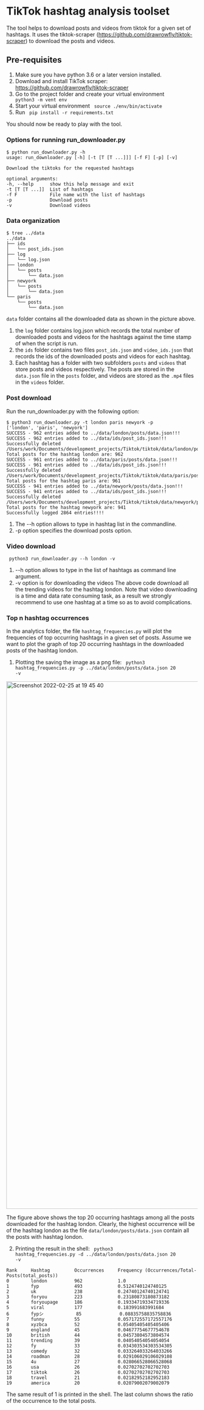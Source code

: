 # TikTok hashtag analysis toolset 
The tool helps to download posts and videos from tiktok for a given set of hashtags. It uses the tiktok-scraper (https://github.com/drawrowfly/tiktok-scraper) to download the posts and videos.

## Pre-requisites
1. Make sure you have python 3.6 or a later version installed.
2. Download and install TikTok scraper: https://github.com/drawrowfly/tiktok-scraper 
3. Go to the project folder and create your virtual environment <code> python3 -m vent env </code>
4. Start your virtual environment <code> source ./env/bin/activate </code>
5. Run <code> pip install -r requirements.txt </code>

You should now be ready to play with the tool.



### Options for running run_downloader.py

```
$ python run_downloader.py -h
usage: run_downloader.py [-h] [-t [T [T ...]]] [-f F] [-p] [-v]

Download the tiktoks for the requested hashtags

optional arguments:
-h, --help      show this help message and exit
-t [T [T ...]]  List of hashtags
-f F            File name with the list of hashtags
-p              Download posts
-v              Download videos
```



### Data organization

```
$ tree ../data
../data
├── ids
│   └── post_ids.json
├── log
│   └── log.json
├── london
│   └── posts
│       └── data.json
├── newyork
│   └── posts
│       └── data.json
└── paris
    └── posts
        └── data.json
```

<code>data</code> folder contains all the downloaded data as shown in the picture above. 
1. the <code>log</code> folder contains log.json which records the total number of downloaded posts and videos for the hashtags against the time stamp of when the script is run.
2. the <code>ids</code> folder contains two files <code>post_ids.json</code> and <code>video_ids.json</code> that records the ids of the downloaded posts and videos for each hashtag.
3. Each hashtag has a folder with two subfolders <code>posts</code> and <code>videos</code> that store posts and videos respectively. The posts are stored in the <code>data.json</code> file in the <code>posts</code> folder, and videos are stored as the <code>.mp4</code> files in the <code>videos</code> folder.



### Post download 
Run the run_downloader.py with the following option:
```
$ python3 run_downloader.py -t london paris newyork -p
['london', 'paris', 'newyork']
SUCCESS - 962 entries added to ../data/london/posts/data.json!!!
SUCCESS - 962 entries added to ../data/ids/post_ids.json!!!
Successfully deleted /Users/work/Documents/development_projects/Tiktok/tiktok/data/london/posts/london_1651533070680.json!!!
Total posts for the hashtag london are: 962
SUCCESS - 961 entries added to ../data/paris/posts/data.json!!!
SUCCESS - 961 entries added to ../data/ids/post_ids.json!!!
Successfully deleted /Users/work/Documents/development_projects/Tiktok/tiktok/data/paris/posts/paris_1651533102789.json!!!
Total posts for the hashtag paris are: 961
SUCCESS - 941 entries added to ../data/newyork/posts/data.json!!!
SUCCESS - 941 entries added to ../data/ids/post_ids.json!!!
Successfully deleted /Users/work/Documents/development_projects/Tiktok/tiktok/data/newyork/posts/newyork_1651533125549.json!!!
Total posts for the hashtag newyork are: 941
Successfully logged 2864 entries!!!!
```

1. The --h option allows to type in hashtag list in the commandline.
2. -p option specifies the download posts option.


### Video download 
<code> python3 run_downloader.py --h london -v</code>

1. --h option allows to type in the list of hashtags as command line argument.
2. -v option is for downloading the videos
The above code download all the trending videos for the hashtag london. Note that video downloading is a time and data rate consuming task, as a result we strongly recommend to use one hashtag at a time so as to avoid complications.


### Top n hashtag occurrences 
In the analytics folder, the file <code>hashtag_frequencies.py</code> will plot the frequencies of top occurring hashtags in a given set of posts.
Assume we want to plot the graph of top 20 occurring hashtags in the downloaded posts of the hashtag london.

1. Plotting the saving the image as a png file: <code> python3 hashtag_frequencies.py -p ../data/london/posts/data.json 20 -v</code>

<img width="1390" alt="Screenshot 2022-02-25 at 19 45 40" src="https://user-images.githubusercontent.com/72805812/155770710-0d167bbb-4c44-44d2-ba1c-fa57026afea8.png">

The figure above shows the top 20 occurring hashtags among all the posts downloaded for the hashtag london. Clearly, the highest occurrence will be of the hashtag london as the file <code>data/london/posts/data.json</code> contain all the posts with hashtag london.

2. Printing the result in the shell: <code> python3 hashtag_frequencies.py -d ../data/london/posts/data.json 20 -v</code>

```
Rank     Hashtag         Occurrences     Frequency (Occurrences/Total-Posts(total_posts))
0        london          962             1.0            
1        fyp             493             0.5124740124740125
2        uk              238             0.24740124740124741
3        foryou          223             0.23180873180873182
4        foryoupage      186             0.19334719334719336
5        viral           177             0.183991683991684
6        fypシ            85              0.08835758835758836
7        funny           55              0.057172557172557176
8        xyzbca          52              0.05405405405405406
9        england         45              0.04677754677754678
10       british         44              0.04573804573804574
11       trending        39              0.04054054054054054
12       fy              33              0.034303534303534305
13       comedy          32              0.033264033264033266
14       roadman         28              0.029106029106029108
15       4u              27              0.028066528066528068
16       usa             26              0.02702702702702703
17       tiktok          26              0.02702702702702703
18       travel          21              0.02182952182952183
19       america         20              0.02079002079002079
```

The same result of 1 is printed in the shell. The last column shows the ratio of the occurrence to the total posts.


